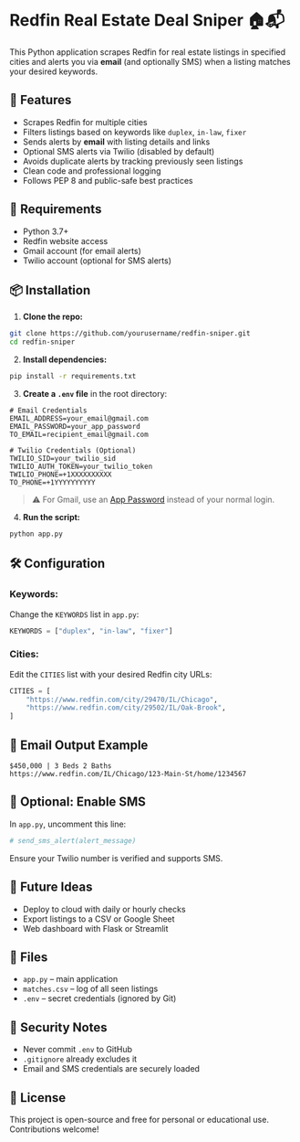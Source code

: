 # Redfin Real Estate Deal Sniper 🏠📬

This Python application scrapes Redfin for real estate listings in specified cities and alerts you via **email** (and optionally SMS) when a listing matches your desired keywords.

## 🚀 Features

- Scrapes Redfin for multiple cities
- Filters listings based on keywords like `duplex`, `in-law`, `fixer`
- Sends alerts by **email** with listing details and links
- Optional SMS alerts via Twilio (disabled by default)
- Avoids duplicate alerts by tracking previously seen listings
- Clean code and professional logging
- Follows PEP 8 and public-safe best practices

## 🔧 Requirements

- Python 3.7+
- Redfin website access
- Gmail account (for email alerts)
- Twilio account (optional for SMS alerts)

## 📦 Installation

1. **Clone the repo:**
```bash
git clone https://github.com/yourusername/redfin-sniper.git
cd redfin-sniper
```

2. **Install dependencies:**
```bash
pip install -r requirements.txt
```

3. **Create a `.env` file** in the root directory:
```
# Email Credentials
EMAIL_ADDRESS=your_email@gmail.com
EMAIL_PASSWORD=your_app_password
TO_EMAIL=recipient_email@gmail.com

# Twilio Credentials (Optional)
TWILIO_SID=your_twilio_sid
TWILIO_AUTH_TOKEN=your_twilio_token
TWILIO_PHONE=+1XXXXXXXXXX
TO_PHONE=+1YYYYYYYYYY
```
> ⚠️ For Gmail, use an [App Password](https://myaccount.google.com/apppasswords) instead of your normal login.

4. **Run the script:**
```bash
python app.py
```

## 🛠 Configuration

### Keywords:
Change the `KEYWORDS` list in `app.py`:
```python
KEYWORDS = ["duplex", "in-law", "fixer"]
```

### Cities:
Edit the `CITIES` list with your desired Redfin city URLs:
```python
CITIES = [
    "https://www.redfin.com/city/29470/IL/Chicago",
    "https://www.redfin.com/city/29502/IL/Oak-Brook",
]
```

## 📧 Email Output Example
```
$450,000 | 3 Beds 2 Baths
https://www.redfin.com/IL/Chicago/123-Main-St/home/1234567
```

## 📱 Optional: Enable SMS
In `app.py`, uncomment this line:
```python
# send_sms_alert(alert_message)
```
Ensure your Twilio number is verified and supports SMS.

## 🧠 Future Ideas
- Deploy to cloud with daily or hourly checks
- Export listings to a CSV or Google Sheet
- Web dashboard with Flask or Streamlit

## 📁 Files
- `app.py` – main application
- `matches.csv` – log of all seen listings
- `.env` – secret credentials (ignored by Git)

## 🔐 Security Notes
- Never commit `.env` to GitHub
- `.gitignore` already excludes it
- Email and SMS credentials are securely loaded

## 🤝 License
This project is open-source and free for personal or educational use. Contributions welcome!

